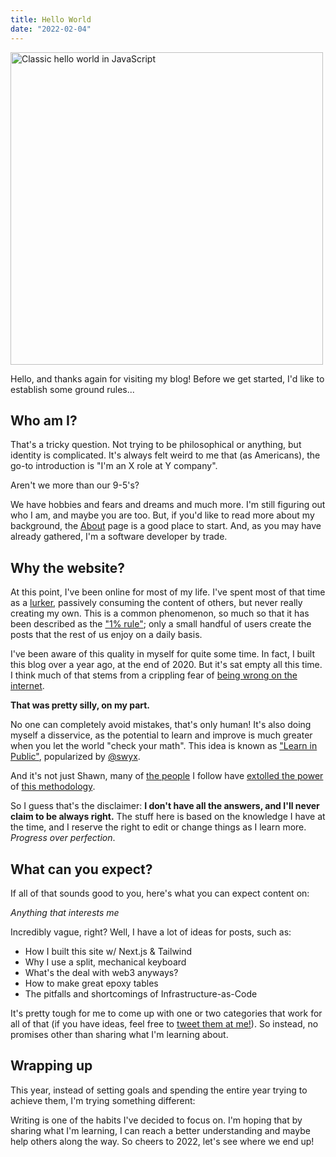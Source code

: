```yaml
---
title: Hello World
date: "2022-02-04"
---
```


<script lang="ts">
  import { Tweet } from "sveltekit-embed"
</script>

<img src="/images/hello.png" alt="Classic hello world in JavaScript" width="500" class="mx-auto">

Hello, and thanks again for visiting my blog! Before we get started, I'd like to establish some ground rules...

## Who am I?

That's a tricky question. Not trying to be philosophical or anything, but identity is complicated. It's always felt weird to me that (as Americans), the go-to introduction is "I'm an X role at Y company".

Aren't we more than our 9-5's?

We have hobbies and fears and dreams and much more. I'm still figuring out who I am, and maybe you are too. But, if you'd like to read more about my background, the [About](/) page is a good place to start. And, as you may have already gathered, I'm a software developer by trade.

## Why the website?

At this point, I've been online for most of my life. I've spent most of that time as a [lurker](https://en.wikipedia.org/wiki/Lurker), passively consuming the content of others, but never really creating my own. This is a common phenomenon, so much so that it has been described as the ["1% rule"](<https://en.wikipedia.org/wiki/1%25_rule_(Internet_culture)>); only a small handful of users create the posts that the rest of us enjoy on a daily basis.

I've been aware of this quality in myself for quite some time. In fact, I built this blog over a year ago, at the end of 2020. But it's sat empty all this time. I think much of that stems from a crippling fear of [being wrong on the internet](https://xkcd.com/386/).

**That was pretty silly, on my part.**

No one can completely avoid mistakes, that's only human! It's also doing myself a disservice, as the potential to learn and improve is much greater when you let the world "check your math". This idea is known as ["Learn in Public"](https://www.swyx.io/learn-in-public/), popularized by [@swyx](https://twitter.com/swyx).

And it's not just Shawn, many of [the people](https://twitter.com/Stammy/status/1393217964841787397) I follow have [extolled the power](https://www.fabrizio.so/notes/grow-on-twitter) of [this methodology](https://twitter.com/SimonHoiberg/status/1452218476807000067).

So I guess that's the disclaimer: **I don't have all the answers, and I'll never claim to be always right.** The stuff here is based on the knowledge I have at the time, and I reserve the right to edit or change things as I learn more. _Progress over perfection_.

## What can you expect?

If all of that sounds good to you, here's what you can expect content on:

_Anything that interests me_

Incredibly vague, right? Well, I have a lot of ideas for posts, such as:

- How I built this site w/ Next.js & Tailwind
- Why I use a split, mechanical keyboard
- What's the deal with web3 anyways?
- How to make great epoxy tables
- The pitfalls and shortcomings of Infrastructure-as-Code

It's pretty tough for me to come up with one or two categories that work for all of that (if you have ideas, feel free to [tweet them at me!](https://twitter.com/maxpetretta)). So instead, no promises other than sharing what I'm learning about.

## Wrapping up

This year, instead of setting goals and spending the entire year trying to achieve them, I'm trying something different:

<Tweet tweetLink="maxpetretta/status/1483882167528669184" />

Writing is one of the habits I've decided to focus on. I'm hoping that by sharing what I'm learning, I can reach a better understanding and maybe help others along the way. So cheers to 2022, let's see where we end up!
